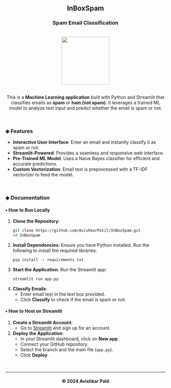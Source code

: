 <h2 align="center">InBoxSpam</h2>

<h3 align="center">Spam Email Classification</h3><br>

<div align="center">
<img src="https://cdn-icons-png.flaticon.com/512/10733/10733107.png" width="150">
</div>
<br>

<p align="center">This is a <b>Machine Learning application</b> built with Python and Streamlit that classifies emails as <b>spam</b> or <b>ham (not spam)</b>. It leverages a trained ML model to analyze text input and predict whether the email is spam or not.</p>
<br>

### ◈ Features
- **Interactive User Interface**: Enter an email and instantly classify it as spam or not.
- **Streamlit-Powered**: Provides a seamless and responsive web interface.
- **Pre-Trained ML Model**: Uses a Naive Bayes classifier for efficient and accurate predictions.
- **Custom Vectorization**: Email text is preprocessed with a TF-IDF vectorizer to feed the model.

<br>

### ◈ Documentation

#### ▪ How to Run Locally
1. **Clone the Repository**:
    ```bash
    git clone https://github.com/AvishkarPatil/InBoxSpam.git
    cd InBoxSpam
    ```
2. **Install Dependencies**:
    Ensure you have Python installed. Run the following to install the required libraries:
    ```bash
    pip install -r requirements.txt
    ```
3. **Start the Application**:
    Run the Streamlit app:
    ```bash
    streamlit run app.py
    ```
4. **Classify Emails**:
    - Enter email text in the text box provided.
    - Click **Classify** to check if the email is spam or not.


#### ▪ How to Host on Streamlit
1. **Create a Streamlit Account**:
    - Go to [Streamlit](https://streamlit.io/) and sign up for an account.
2. **Deploy the Application**:
    - In your Streamlit dashboard, click on **New app**.
    - Connect your GitHub repository.
    - Select the branch and the main file (`app.py`).
    - Click **Deploy**.
<br>

----- 

<h4 align='center'>© 2024 Avishkar Patil</h4>
